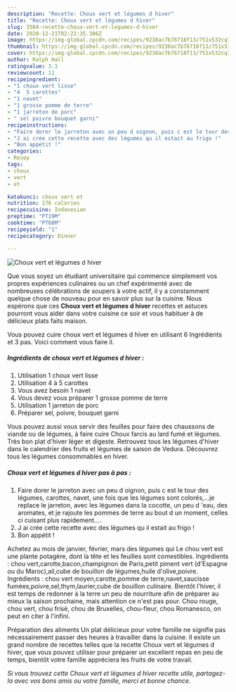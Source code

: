 ```yaml
---
description: "Recette: Choux vert et légumes d hiver"
title: "Recette: Choux vert et légumes d hiver"
slug: 3584-recette-choux-vert-et-legumes-d-hiver
date: 2020-12-21T02:22:35.306Z
image: https://img-global.cpcdn.com/recipes/9238ac7b76718f13/751x532cq70/choux-vert-et-legumes-d-hiver-photo-principale-de-la-recette.jpg
thumbnail: https://img-global.cpcdn.com/recipes/9238ac7b76718f13/751x532cq70/choux-vert-et-legumes-d-hiver-photo-principale-de-la-recette.jpg
cover: https://img-global.cpcdn.com/recipes/9238ac7b76718f13/751x532cq70/choux-vert-et-legumes-d-hiver-photo-principale-de-la-recette.jpg
author: Ralph Hall
ratingvalue: 3.1
reviewcount: 11
recipeingredient:
- "1 choux vert lisse"
- "4  5 carottes"
- "1 navet"
- "1 grosse pomme de terre"
- "1 jarreton de porc"
- " sel poivre bouquet garni"
recipeinstructions:
- "Faire dorer le jarreton avec un peu d oignon, puis c est le tour des légumes, carottes, navet, une fois que les légumes sont colorés,...je replace le jarreton, avec les légumes dans la cocotte, un peu d &#39;eau, des aromates, et je rajoute les pommes de terre au bout d un moment, celles ci cuisant plus rapidement...."
- "J ai crée cette recette avec des légumes qu il estait au frigo !"
- "Bon appétit !"
categories:
- Resep
tags:
- choux
- vert
- et

katakunci: choux vert et 
nutrition: 176 calories
recipecuisine: Indonesian
preptime: "PT19M"
cooktime: "PT60M"
recipeyield: "1"
recipecategory: Dinner

---
```



![Choux vert et légumes d hiver](https://img-global.cpcdn.com/recipes/9238ac7b76718f13/751x532cq70/choux-vert-et-legumes-d-hiver-photo-principale-de-la-recette.jpg)

Que vous soyez un étudiant universitaire qui commence simplement vos propres expériences culinaires ou un chef expérimenté avec de nombreuses célébrations de soupers à votre actif, il y a constamment quelque chose de nouveau pour en savoir plus sur la cuisine. Nous espérons que ces <strong> Choux vert et légumes d hiver </strong> recettes et astuces pourront vous aider dans votre cuisine ce soir et vous habituer à de délicieux plats faits maison.

<!--inarticleads1-->

Vous pouvez cuire choux vert et légumes d hiver en utilisant 6 Ingrédients et 3 pas. Voici comment vous faire il.

##### Ingrédients de choux vert et légumes d hiver :

1. Utilisation 1 choux vert lisse
1. Utilisation 4 à 5 carottes
1. Vous avez besoin 1 navet
1. Vous devez vous préparer 1 grosse pomme de terre
1. Utilisation 1 jarreton de porc
1. Préparer  sel, poivre, bouquet garni


Vous pouvez aussi vous servir des feuilles pour faire des chaussons de viande ou de légumes, à faire cuire Choux farcis au lard fumé et légumes. Très bon plat d&#39;hiver léger et digeste. Retrouvez tous les légumes d&#39;hiver dans le calendrier des fruits et légumes de saison de Vedura. Découvrez tous les légumes consommables en hiver. 

<!--inarticleads2-->

##### Choux vert et légumes d hiver pas à pas :

1. Faire dorer le jarreton avec un peu d oignon, puis c est le tour des légumes, carottes, navet, une fois que les légumes sont colorés,...je replace le jarreton, avec les légumes dans la cocotte, un peu d &#39;eau, des aromates, et je rajoute les pommes de terre au bout d un moment, celles ci cuisant plus rapidement....
1. J ai crée cette recette avec des légumes qu il estait au frigo !
1. Bon appétit !


Achetez au mois de janvier, février, mars des légumes qui Le chou vert est une plante potagère, dont la tête et les feuilles sont comestibles. Ingrédients : chou vert,carotte,bacon,champignon de Paris,petit piment vert (d&#39;Espagne ou du Maroc),ail,cube de bouillon de légumes,huile d&#39;olive,poivre. Ingrédients : chou vert moyen,carotte,pomme de terre,navet,saucisse fumées,poivre,sel,thym,laurier,cube de bouillon culinaire. Bientôt l&#39;hiver, il est temps de redonner à la terre un peu de nourriture afin de préparer au mieux la saison prochaine, mais attention ce n&#39;est pas pour. Chou rouge, chou vert, chou frisé, chou de Bruxelles, chou-fleur, chou Romanesco, on peut en citer à l&#39;infini. 

<!--inarticleads1-->

<p>
Préparation des aliments Un plat délicieux pour votre famille ne signifie pas nécessairement passer des heures à travailler dans la cuisine. Il existe un grand nombre de recettes telles que la recette Choux vert et légumes d hiver, que vous pouvez utiliser pour préparer un excellent repas en peu de temps, bientôt votre famille appréciera les fruits de votre travail.
</p>

<p>
<i>Si vous trouvez cette Choux vert et légumes d hiver recette utile, partagez-la avec vos bons amis ou votre famille, merci et bonne chance.</i>
</p>

